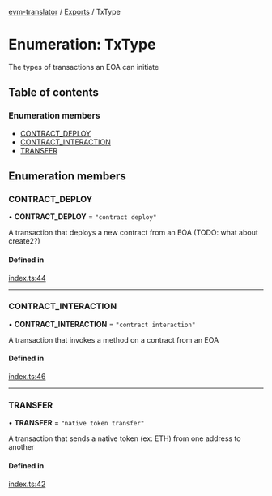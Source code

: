 [evm-translator](../README.md) / [Exports](../modules.md) / TxType

# Enumeration: TxType

The types of transactions an EOA can initiate

## Table of contents

### Enumeration members

- [CONTRACT\_DEPLOY](TxType.md#contract_deploy)
- [CONTRACT\_INTERACTION](TxType.md#contract_interaction)
- [TRANSFER](TxType.md#transfer)

## Enumeration members

### CONTRACT\_DEPLOY

• **CONTRACT\_DEPLOY** = `"contract deploy"`

A transaction that deploys a new contract from an EOA (TODO: what about create2?)

#### Defined in

[index.ts:44](https://github.com/the-metagame/evm-translator/blob/4776416/src/interfaces/index.ts#L44)

___

### CONTRACT\_INTERACTION

• **CONTRACT\_INTERACTION** = `"contract interaction"`

A transaction that invokes a method on a contract from an EOA

#### Defined in

[index.ts:46](https://github.com/the-metagame/evm-translator/blob/4776416/src/interfaces/index.ts#L46)

___

### TRANSFER

• **TRANSFER** = `"native token transfer"`

A transaction that sends a native token (ex: ETH) from one address to another

#### Defined in

[index.ts:42](https://github.com/the-metagame/evm-translator/blob/4776416/src/interfaces/index.ts#L42)
